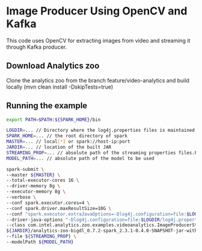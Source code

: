 # Image Producer Using OpenCV and Kafka
This code uses OpenCV for extracting images from video and streaming it through Kafka producer. 

## Download Analytics zoo

Clone the analytics zoo from the branch feature/video-analytics and build locally (mvn clean install -DskipTests=true)

## Running the example 


```bash
export PATH=$PATH:${SPARK_HOME}/bin 

LOGDIR=... // Directory where the log4j.properties files is maintained 
SPARK_HOME=... // the root directory of spark
MASTER=... // local[*] or spark://host-ip:port
JARDIR=... // location of the built JAR
STREAMING_PROP=... // absolute path of the streaming properties files.Please change the paths and parameters in the streaming properties files before execution
MODEL_PATH=... // absolute path of the model to be used

spark-submit \
--master ${MASTER} \
--total-executor-cores 16 \
--driver-memory 8g \
--executor-memory 8g \
--verbose \
--conf spark.executor.cores=4 \
--conf spark.driver.maxResultSize=10G \
--conf "spark.executor.extraJavaOptions=-Dlog4j.configuration=file:$LOGDIR/log4j.properties" \
--driver-java-options "-Dlog4j.configuration=file:$LOGDIR/log4j.properties" \
--class com.intel.analytics.zoo.examples.videoanalytics.ImageProducerStructured \
${JARDIR}/analytics-zoo-bigdl_0.7.2-spark_2.3.1-0.4.0-SNAPSHOT-jar-with-dependencies.jar \
--file ${STREAMING_PROP} \
--modelPath ${MODEL_PATH}
```


